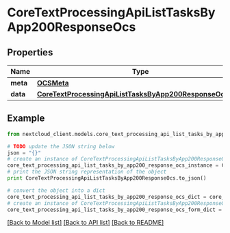 # CoreTextProcessingApiListTasksByApp200ResponseOcs


## Properties
Name | Type | Description | Notes
------------ | ------------- | ------------- | -------------
**meta** | [**OCSMeta**](OCSMeta.md) |  | 
**data** | [**CoreTextProcessingApiListTasksByApp200ResponseOcsData**](CoreTextProcessingApiListTasksByApp200ResponseOcsData.md) |  | 

## Example

```python
from nextcloud_client.models.core_text_processing_api_list_tasks_by_app200_response_ocs import CoreTextProcessingApiListTasksByApp200ResponseOcs

# TODO update the JSON string below
json = "{}"
# create an instance of CoreTextProcessingApiListTasksByApp200ResponseOcs from a JSON string
core_text_processing_api_list_tasks_by_app200_response_ocs_instance = CoreTextProcessingApiListTasksByApp200ResponseOcs.from_json(json)
# print the JSON string representation of the object
print CoreTextProcessingApiListTasksByApp200ResponseOcs.to_json()

# convert the object into a dict
core_text_processing_api_list_tasks_by_app200_response_ocs_dict = core_text_processing_api_list_tasks_by_app200_response_ocs_instance.to_dict()
# create an instance of CoreTextProcessingApiListTasksByApp200ResponseOcs from a dict
core_text_processing_api_list_tasks_by_app200_response_ocs_form_dict = core_text_processing_api_list_tasks_by_app200_response_ocs.from_dict(core_text_processing_api_list_tasks_by_app200_response_ocs_dict)
```
[[Back to Model list]](../README.md#documentation-for-models) [[Back to API list]](../README.md#documentation-for-api-endpoints) [[Back to README]](../README.md)


